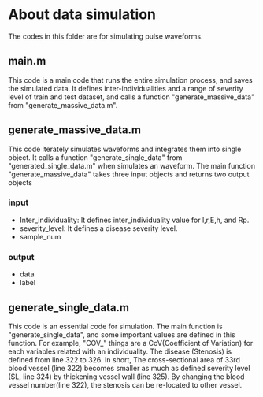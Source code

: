# About data simulation
The codes in this folder are for simulating pulse waveforms.

## main.m
This code is a main code that runs the entire simulation process, and saves the simulated data. It defines inter-individualities and a range of severity level of train and test dataset, and calls a function "generate_massive_data" from "generate_massive_data.m".

## generate_massive_data.m
This code iterately simulates waveforms and integrates them into single object. It calls a function "generate_single_data" from "generated_single_data.m" when simulates an waveform. The main function "generate_massive_data" takes three input objects and returns two output objects
### input
- Inter_individuality: It defines inter_individuality value for l,r,E,h, and Rp.
- severity_level: It defines a disease severity level.
- sample_num
### output
- data
- label

## generate_single_data.m
This code is an essential code for simulation. The main function is "generate_single_data", and some important values are defined in this function. For example, "COV_" things are a CoV(Coefficient of Variation) for each variables related with an individuality.
The disease (Stenosis) is defined from line 322 to 326. In short, The cross-sectional area of 33rd blood vessel (line 322) becomes smaller as much as defined severity level (SL, line 324) by thickening vessel wall (line 325). By changing the blood vessel number(line 322), the stenosis can be re-located to other vessel.